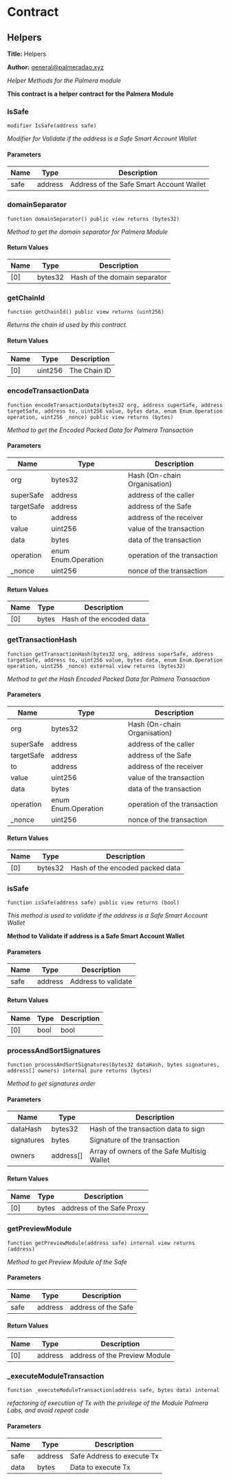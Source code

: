 # Contract 

## Helpers

**Title:** Helpers

**Author:** general@palmeradao.xyz

_Helper Methods for the Palmera module_

**This contract is a helper contract for the Palmera Module**

### IsSafe

```solidity
modifier IsSafe(address safe)
```

_Modifier for Validate if the address is a Safe Smart Account Wallet_

#### Parameters

| Name | Type | Description |
| ---- | ---- | ----------- |
| safe | address | Address of the Safe Smart Account Wallet |

### domainSeparator

```solidity
function domainSeparator() public view returns (bytes32)
```

_Method to get the domain separator for Palmera Module_

#### Return Values

| Name | Type | Description |
| ---- | ---- | ----------- |
| [0] | bytes32 | Hash of the domain separator |

### getChainId

```solidity
function getChainId() public view returns (uint256)
```

_Returns the chain id used by this contract._

#### Return Values

| Name | Type | Description |
| ---- | ---- | ----------- |
| [0] | uint256 | The Chain ID |

### encodeTransactionData

```solidity
function encodeTransactionData(bytes32 org, address superSafe, address targetSafe, address to, uint256 value, bytes data, enum Enum.Operation operation, uint256 _nonce) public view returns (bytes)
```

_Method to get the Encoded Packed Data for Palmera Transaction_

#### Parameters

| Name | Type | Description |
| ---- | ---- | ----------- |
| org | bytes32 | Hash (On-chain Organisation) |
| superSafe | address | address of the caller |
| targetSafe | address | address of the Safe |
| to | address | address of the receiver |
| value | uint256 | value of the transaction |
| data | bytes | data of the transaction |
| operation | enum Enum.Operation | operation of the transaction |
| _nonce | uint256 | nonce of the transaction |

#### Return Values

| Name | Type | Description |
| ---- | ---- | ----------- |
| [0] | bytes | Hash of the encoded data |

### getTransactionHash

```solidity
function getTransactionHash(bytes32 org, address superSafe, address targetSafe, address to, uint256 value, bytes data, enum Enum.Operation operation, uint256 _nonce) external view returns (bytes32)
```

_Method to get the Hash Encoded Packed Data for Palmera Transaction_

#### Parameters

| Name | Type | Description |
| ---- | ---- | ----------- |
| org | bytes32 | Hash (On-chain Organisation) |
| superSafe | address | address of the caller |
| targetSafe | address | address of the Safe |
| to | address | address of the receiver |
| value | uint256 | value of the transaction |
| data | bytes | data of the transaction |
| operation | enum Enum.Operation | operation of the transaction |
| _nonce | uint256 | nonce of the transaction |

#### Return Values

| Name | Type | Description |
| ---- | ---- | ----------- |
| [0] | bytes32 | Hash of the encoded packed data |

### isSafe

```solidity
function isSafe(address safe) public view returns (bool)
```

_This method is used to validate if the address is a Safe Smart Account Wallet_

**Method to Validate if address is a Safe Smart Account Wallet**

#### Parameters

| Name | Type | Description |
| ---- | ---- | ----------- |
| safe | address | Address to validate |

#### Return Values

| Name | Type | Description |
| ---- | ---- | ----------- |
| [0] | bool | bool |

### processAndSortSignatures

```solidity
function processAndSortSignatures(bytes32 dataHash, bytes signatures, address[] owners) internal pure returns (bytes)
```

_Method to get signatures order_

#### Parameters

| Name | Type | Description |
| ---- | ---- | ----------- |
| dataHash | bytes32 | Hash of the transaction data to sign |
| signatures | bytes | Signature of the transaction |
| owners | address[] | Array of owners of the  Safe Multisig Wallet |

#### Return Values

| Name | Type | Description |
| ---- | ---- | ----------- |
| [0] | bytes | address of the Safe Proxy |

### getPreviewModule

```solidity
function getPreviewModule(address safe) internal view returns (address)
```

_Method to get Preview Module of the Safe_

#### Parameters

| Name | Type | Description |
| ---- | ---- | ----------- |
| safe | address | address of the Safe |

#### Return Values

| Name | Type | Description |
| ---- | ---- | ----------- |
| [0] | address | address of the Preview Module |

### _executeModuleTransaction

```solidity
function _executeModuleTransaction(address safe, bytes data) internal
```

_refactoring of execution of Tx with the privilege of the Module Palmera Labs, and avoid repeat code_

#### Parameters

| Name | Type | Description |
| ---- | ---- | ----------- |
| safe | address | Safe Address to execute Tx |
| data | bytes | Data to execute Tx |

